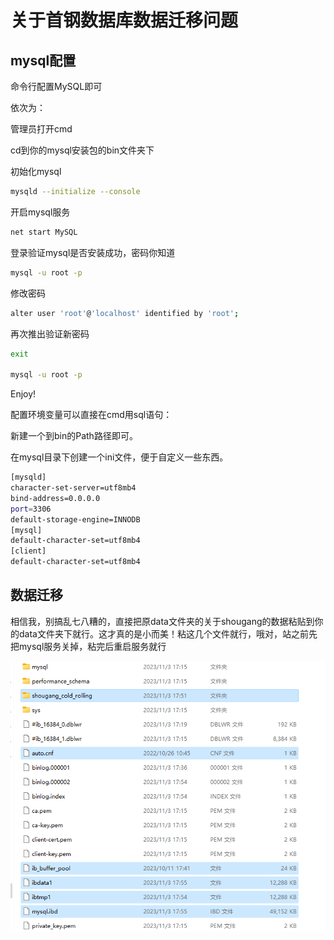 # 关于首钢数据库数据迁移问题

## mysql配置

命令行配置MySQL即可

依次为：

管理员打开cmd

cd到你的mysql安装包的bin文件夹下

初始化mysql

```bash
mysqld --initialize --console
```

开启mysql服务

```bash
net start MySQL
```

登录验证mysql是否安装成功，密码你知道

```bash
mysql -u root -p
```

修改密码

```bash
alter user 'root'@'localhost' identified by 'root';
```

再次推出验证新密码

```bash
exit

mysql -u root -p
```

Enjoy!

配置环境变量可以直接在cmd用sql语句：

新建一个到bin的Path路径即可。



在mysql目录下创建一个ini文件，便于自定义一些东西。

```bash
[mysqld]
character-set-server=utf8mb4
bind-address=0.0.0.0
port=3306
default-storage-engine=INNODB
[mysql]
default-character-set=utf8mb4
[client]
default-character-set=utf8mb4

```

## 数据迁移

相信我，别搞乱七八糟的，直接把原data文件夹的关于shougang的数据粘贴到你的data文件夹下就行。这才真的是小而美！粘这几个文件就行，哦对，站之前先把mysql服务关掉，粘完后重启服务就行

![image-20231103180729205](数据库配置.assets/image-20231103180729205.png)